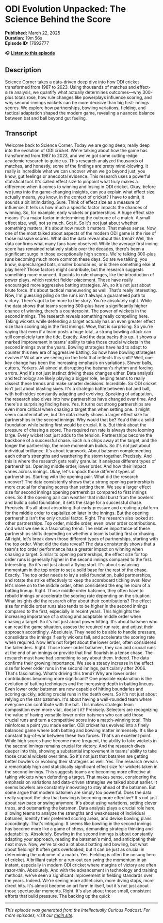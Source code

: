 # ODI Evolution Unpacked: The Science Behind the Score

**Published:** March 22, 2025  
**Duration:** 19m 56s  
**Episode ID:** 17692777

🎧 **[Listen to this episode](https://intellectuallycurious.buzzsprout.com/2529712/episodes/17692777-odi-evolution-unpacked-the-science-behind-the-score)**

## Description

Science Corner takes a data-driven deep dive into how ODI cricket transformed from 1987 to 2023. Using thousands of matches and effect-size analysis, we quantify what actually determines outcomes—why 300-plus totals rose, how rule changes like powerplays influence scoring, and why second-innings wickets can be more decisive than big first-innings scores. We explore how partnerships, bowling variations, fielding, and tactical adaptation shaped the modern game, revealing a nuanced balance between bat and ball beyond gut feeling.

## Transcript

Welcome back to Science Corner. Today we are going deep, really deep into the evolution of ODI cricket. We're talking about how the game has transformed from 1987 to 2023, and we've got some cutting-edge academic research to guide us. This research analyzed thousands of matches, and honestly, some of the findings are pretty mind-blowing. It really is incredible what we can uncover when we go beyond just, you know, gut feelings or anecdotal evidence. This research uses a powerful statistical tool. It's called effect size to pinpoint what truly makes a difference when it comes to winning and losing in ODI cricket. Okay, before we jump into the game-changing insights, can you explain what effect size actually means, you know, in the context of cricket? I have to admit, it sounds a bit intimidating. Sure. Think of effect size as a measure of influence. It tells us how much a specific factor impacts the chances of winning. So, for example, early wickets or partnerships. A huge effect size means it's a major factor in determining the outcome of a match. A small effect size, well, not so much. Got it. So it's not just about whether something matters, it's about how much it matters. That makes sense. Now, one of the most talked about aspects of the modern ODI game is the rise of those massive scores. What did the data reveal about this trend? Well, the data confirms what many fans have observed. While the average first inning score has remained relatively stable over the decades, there's been a significant surge in those exceptionally high scores. We're talking 300-plus runs becoming much more common these days. So are we talking, you know, supercharged bats, smaller boundaries, or is there something else at play here? Those factors might contribute, but the research suggests something more nuanced. It points to rule changes, like the introduction of power plays, which restrict fielder placement. These have really encouraged more aggressive batting strategies. Ah, so it's not just about brute force. It's about tactical maneuvering as well. That's really interesting. Now, I'm guessing piling on the runs isn't always a guaranteed path to victory. There's got to be more to the story. You're absolutely right. While the data shows that teams scoring 300-plus have a significantly higher chance of winning, there's a counterpoint. The power of wickets in the second innings. The research reveals something really compelling here. Taking wickets while defending a target actually has an even greater effect size than scoring big in the first innings. Wow, that is surprising. So you're saying that even if a team posts a huge total, a strong bowling attack can still completely turn the tide. Exactly. And the data backs this up. It shows a marked improvement in teams' ability to take those crucial wickets in the second innings over the years. Bowling strategies have had to adapt to counter this new era of aggressive batting. So how have bowling strategies evolved? What are we seeing on the field that reflects this shift? Well, one key change has been the increasing emphasis on variations. Slower balls, cutters, Yorkers. All aimed at disrupting the batsman's rhythm and forcing errors. And it's not just instinct driving these changes either. Data analysis and technology are likely playing a bigger role, helping teams to really dissect these trends and make smarter decisions. Incredible. So ODI cricket isn't just about blasting sixes. It's a strategic battle between bat and ball, with both sides constantly adapting and evolving. Speaking of adaptation, the research also dives into how partnerships have changed over time. And there's a surprising finding here. Yes. It turns out strong partnerships are even more critical when chasing a target than when setting one. It might seem counterintuitive, but the data clearly shows a larger effect size for partnerships in the second innings. Why would that be? You'd think a solid foundation while batting first would be crucial. It is. But think about the pressure of chasing a score. The required run rate is always there looming large. Every wicket lost just adds to the tension. Partnerships become the backbone of a successful chase. Each run chips away at the target, and the longer the partnership, the more momentum builds. So it's not just about individual brilliance. It's about teamwork. About batsmen complementing each other's strengths and weathering the storm together. Precisely. And this is where the research gets really granular. It analyzes different types of partnerships. Opening middle order, lower order. And how their impact varies across innings. Okay, let's unpack those different types of partnerships. Starting with the opening pair. What did the research uncover? The data consistently shows that a strong opening partnership is more crucial for chasing scores than setting them. We see a larger effect size for second innings opening partnerships compared to first innings ones. So if the opening pair can weather that initial burst from the bowlers and build a solid foundation, it sets the stage for a successful chase. Precisely. It's all about absorbing that early pressure and creating a platform for the middle order to capitalize on later in the innings. But the opening partnership isn't the only crucial factor. Right. The research also looked at other partnerships. Top order, middle order, even lower order contributions. And what we see is a fascinating trend. The relative importance of these partnerships shifts depending on whether a team is batting first or chasing. All right, let's break down those different types of partnerships, starting with the top order. What did the data reveal? The data consistently shows that a team's top order performance has a greater impact on winning when chasing a target. Similar to opening partnerships, the effect size for top order runs is generally higher in the second innings compared to the first. Interesting. So it's not just about a flying start. It's about sustaining momentum in the top order to set a solid base for the rest of the chase. Exactly. The top order needs to lay a solid foundation, build partnerships, and rotate the strike effectively to keep the scoreboard ticking over. Now let's move on to the middle order, often considered the engine room of a batting lineup. Right. Those middle order batsmen, they often have to rebuild innings or accelerate the scoring rate depending on the situation. What insights did the research offer about their contributions? The effect size for middle order runs also tends to be higher in the second innings compared to the first, especially in recent years. This highlights the increasing importance of a strong and adaptable middle order when chasing a target. So it's not just about power hitting. It's about batsmen who can read the game situation, assess the required run rate, and adjust their approach accordingly. Absolutely. They need to be able to handle pressure, consolidate the innings if early wickets fall, and accelerate the scoring rate when required. Now let's not forget about the lower order, often considered the tailenders. Right. Those lower order batsmen, they can add crucial runs at the end of an innings or provide that final flourish in a tense chase. The research must have had something to say about them. Indeed. The data confirms their growing importance. We see a steady increase in the effect size for lower order runs in the second innings, particularly after 2006. That's fascinating. What's driving this trend? Why are lower order contributions becoming more significant? One possible explanation is the evolution of batting techniques and the increasing depth in batting lineups. Even lower order batsmen are now capable of hitting boundaries and scoring quickly, adding crucial runs in the death overs. So it's not just about relying on the star batsmen. It's about having a well-rounded team where everyone can contribute with the bat. This makes strategic team composition even more vital, doesn't it? Precisely. Selectors are recognizing the value of having versatile lower order batsmen who can add those crucial runs and turn a competitive score into a match-winning total. This reinforces a point you made earlier. ODI cricket has evolved into a finely balanced game where both batting and bowling matter immensely. It's like a constant tug-of-war between these two forces. That's an excellent point. While high scores have become more frequent, the ability to take wickets in the second innings remains crucial for victory. And the research dives deeper into this, showing a substantial improvement in teams' ability to take those crucial wickets over time. So it's not just that batsmen are getting better bowlers or evolving their strategies as well. Yes. The research reveals a remarkably high and statistically significant effect size for wickets taken in the second innings. This suggests teams are becoming more effective at taking wickets when defending a target. That makes sense, considering the emphasis on variations and data-driven strategies we talked about earlier. It seems bowlers are constantly innovating to stay ahead of the batsmen. But some argue that modern batsmen are simply too powerful. Does the data really support the idea that bowling is becoming more effective? It's not just about raw pace or swing anymore. It's about using variations, setting clever traps, and outsmarting the batsmen. Data analysis plays a crucial role here, allowing teams to analyze the strengths and weaknesses of individual batsmen, identify their preferred scoring areas, and devise bowling plans accordingly. That's intriguing. It seems like bowling in the second innings has become more like a game of chess, demanding strategic thinking and adaptability. Absolutely. Bowling in the second innings is about constantly adapting your approach, reading the batsman's mind, and anticipating their next move. Now, we've talked a lot about batting and bowling, but what about fielding? It often gets overlooked, but it can be just as crucial in determining the outcome of a match. Yes. Fielding is often the unsung hero of cricket. A brilliant catch or a run-out can swing the momentum in an instant, especially in modern ODI cricket where margins of victory are often razor-thin. Absolutely. And with the advancement in technology and training methods, we've seen a significant improvement in fielding standards over the years. Indeed. We're seeing more athleticism, more diving stops, more direct hits. It's almost become an art form in itself, but it's not just about those spectacular moments. Right. It's also about those small, consistent efforts that build pressure. The backing up the quick

---
*This episode was generated from the Intellectually Curious Podcast. For more episodes, visit our [main site](https://intellectuallycurious.buzzsprout.com).*
